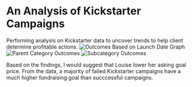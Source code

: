 # An Analysis of Kickstarter Campaigns
Performing analysis on Kickstarter data to uncover trends to help client determine profitable actions. 
![Outcomes Based on Launch Date Graph](https://user-images.githubusercontent.com/89143725/130829740-779ef8dc-cbfc-49b5-b1bd-617f2cf41ad1.png)
![Parent Category Outcomes](https://user-images.githubusercontent.com/89143725/130829741-cc6c7397-a840-48b6-922e-32718b079e3e.png)
![Subcategory Outcomes](https://user-images.githubusercontent.com/89143725/130829742-134c7e74-f5da-4e47-bf40-6636bb541cc1.png)

Based on the findings, I would suggest that Louise lower her asking goal price. From the data, a majority of failed Kickstarter campaigns have a much higher fundraising goal than succcessful campaigns. 
